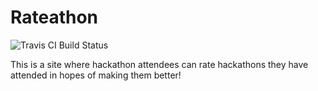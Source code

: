# Rateathon

![Travis CI Build Status](https://travis-ci.org/BuckeyeHackers/rateathon.svg?branch=master)

This is a site where hackathon attendees can rate hackathons they have attended in hopes of making them better!
